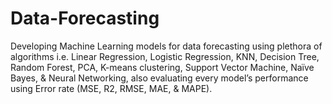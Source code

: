 # Data-Forecasting
Developing Machine Learning models for data forecasting using plethora of algorithms i.e. Linear Regression, Logistic Regression, KNN, Decision Tree, Random Forest, PCA,  K-means clustering, Support Vector Machine, Naïve Bayes, &amp; Neural Networking, also evaluating every model’s performance using Error rate (MSE, R2, RMSE, MAE, &amp; MAPE).
